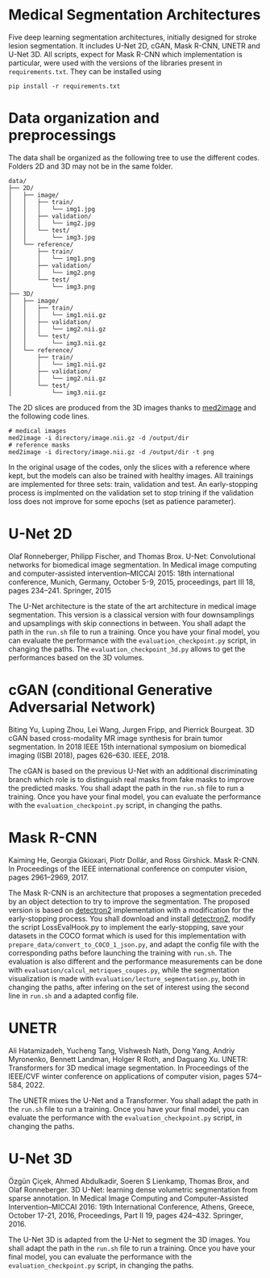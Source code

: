 # Medical Segmentation Architectures

Five deep learning segmentation architectures, initially designed for stroke lesion segmentation. It includes U-Net 2D, cGAN, Mask R-CNN, UNETR and U-Net 3D. All scripts, expect for Mask R-CNN which implementation is particular, were used with the versions of the libraries present in `requirements.txt`. They can be installed using

```
pip install -r requirements.txt
```



# Data organization and preprocessings

The data shall be organized as the following tree to use the different codes. Folders 2D and 3D may not be in the same folder.


```
data/
├── 2D/
│   ├── image/
│   │   ├── train/
│   │   │   └── img1.jpg
│   │   ├── validation/
│   │   │   └── img2.jpg
│   │   └── test/
│   │       └── img3.jpg
│   └── reference/
│       ├── train/
│       │   └── img1.png
│       ├── validation/
│       │   └── img2.png
│       └── test/
│           └── img3.png
├── 3D/
│   ├── image/
│   │   ├── train/
│   │   │   └── img1.nii.gz
│   │   ├── validation/
│   │   │   └── img2.nii.gz
│   │   └── test/
│   │       └── img3.nii.gz
│   └── reference/
│       ├── train/
│       │   └── img1.nii.gz
│       ├── validation/
│       │   └── img2.nii.gz
│       └── test/
│           └── img3.nii.gz
```



The 2D slices are produced from the 3D images thanks to [med2image](https://github.com/FNNDSC/med2image) and the following code lines.

```
# medical images
med2image -i directory/image.nii.gz -d /output/dir
# reference masks
med2image -i directory/image.nii.gz -d /output/dir -t png
```

In the original usage of the codes, only the slices with a reference where kept, but the models can also be trained with healthy images.
All trainings are implemented for three sets: train, validation and test. An early-stopping process is implmented on the validation set to stop trining if the validation loss does not improve for some epochs (set as patience parameter).

# U-Net 2D

Olaf Ronneberger, Philipp Fischer, and Thomas Brox. U-Net: Convolutional networks for biomedical image segmentation. In Medical image computing and computer-assisted intervention–MICCAI 2015: 18th international conference, Munich, Germany, October 5-9,
2015, proceedings, part III 18, pages 234–241. Springer, 2015

The U-Net architecture is the state of the art architecture in medical image segmentation. This version is a classical version with four downsamplings and upsamplings with skip connections in between. You shall adapt the path in the `run.sh` file to run a training. Once you have your final model, you can evaluate the performance with the `evaluation_checkpoint.py` script, in changing the paths. The `evaluation_checkpoint_3d.py` allows to get the performances based on the 3D volumes.


# cGAN (conditional Generative Adversarial Network)

Biting Yu, Luping Zhou, Lei Wang, Jurgen Fripp, and Pierrick Bourgeat. 3D cGAN based cross-modality MR image synthesis for brain tumor segmentation. In 2018 IEEE 15th international symposium on biomedical imaging (ISBI 2018), pages 626–630. IEEE, 2018.

The cGAN is based on the previous U-Net with an additional discriminating branch which role is to distinguish real masks from fake masks to improve the predicted masks. You shall adapt the path in the `run.sh` file to run a training. Once you have your final model, you can evaluate the performance with the `evaluation_checkpoint.py` script, in changing the paths.

# Mask R-CNN

Kaiming He, Georgia Gkioxari, Piotr Dollár, and Ross Girshick. Mask R-CNN. In Proceedings of the IEEE international conference on computer vision, pages 2961–2969, 2017.

The Mask R-CNN is an architecture that proposes a segmentation preceded by an object detection to try to improve the segmentation. The proposed version is based on [detectron2](https://github.com/facebookresearch/detectron2) implementation with a modification for the early-stopping process. You shall download and install [detectron2](https://github.com/facebookresearch/detectron2), modify the script LossEvalHook.py to implement the early-stopping, save your datasets in the COCO format which is used for this implementation with `prepare_data/convert_to_COCO_1_json.py`, and adapt the config file with the corresponding paths before launching the training with `run.sh`. The evaluation is also different and the performance measurements can be done with `evaluation/calcul_metriques_coupes.py`, while the segmentation visualization is made with `evaluation/lecture_segmentation.py`, both in changing the paths, after infering on the set of interest using the second line in `run.sh` and a adapted config file.

# UNETR

Ali Hatamizadeh, Yucheng Tang, Vishwesh Nath, Dong Yang, Andriy Myronenko, Bennett Landman, Holger R Roth, and Daguang Xu. UNETR: Transformers for 3D medical image segmentation. In Proceedings of the IEEE/CVF winter conference on applications of computer vision, pages 574–584, 2022.

The UNETR mixes the U-Net and a Transformer. You shall adapt the path in the `run.sh` file to run a training. Once you have your final model, you can evaluate the performance with the `evaluation_checkpoint.py` script, in changing the paths.

# U-Net 3D

Özgün Çiçek, Ahmed Abdulkadir, Soeren S Lienkamp, Thomas Brox, and Olaf Ronneberger. 3D U-Net: learning dense volumetric segmentation from sparse annotation. In Medical Image Computing and Computer-Assisted Intervention–MICCAI 2016: 19th International
Conference, Athens, Greece, October 17-21, 2016, Proceedings, Part II 19, pages 424–432. Springer, 2016.

The U-Net 3D is adapted from the U-Net to segment the 3D images. You shall adapt the path in the `run.sh` file to run a training. Once you have your final model, you can evaluate the performance with the `evaluation_checkpoint.py` script, in changing the paths.

